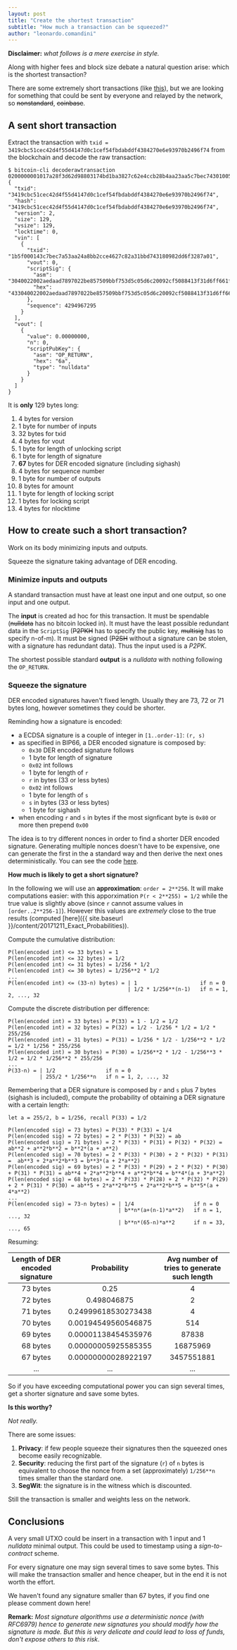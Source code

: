 ```yaml
---
layout: post
title: "Create the shortest transaction"
subtitle: "How much a transaction can be squeezed?"
author: "leonardo.comandini"
---
```



**Disclaimer:** *what follows is a mere exercise in style.*

Along with higher fees and block size debate a natural question arise: which is the shortest transaction?

There are some extremely short transactions (like [this](http://yogh.io/#tx:id:f21b099d67070a7639d384f30e9b139bab58c27e47368a2d8152f05c14e187b7)), but we are looking for something that could be sent by everyone and relayed by the network, so ~~nonstandard~~, ~~coinbase~~.

## A sent short transaction

Extract the transaction with `txid = 3419cbc51cec42d4f55d4147d0c1cef54fbdabddf4384270e6e93970b2496f74` from the blockchain and decode the raw transaction:

```
$ bitcoin-cli decoderawtransaction 0200000001017a28f3d62d98803174bd1ba3827c62e4ccb28b4aa23aa5c7bec74301005f1b0000000044433040022002aedaad7897022be857509bbf753d5c05d6c20092cf5088413f31d6ff661f0b021c57e00a637102d8223360b6797d0bb33c2dfc4504c30d0c4ced29ddb301ffffffff010000000000000000016a00000000
{
  "txid": "3419cbc51cec42d4f55d4147d0c1cef54fbdabddf4384270e6e93970b2496f74",
  "hash": "3419cbc51cec42d4f55d4147d0c1cef54fbdabddf4384270e6e93970b2496f74",
  "version": 2,
  "size": 129,
  "vsize": 129,
  "locktime": 0,
  "vin": [
    {
      "txid": "1b5f000143c7bec7a53aa24a8bb2cce4627c82a31bbd743180982dd6f3287a01",
      "vout": 0,
      "scriptSig": {
        "asm": "3040022002aedaad7897022be857509bbf753d5c05d6c20092cf5088413f31d6ff661f0b021c57e00a637102d8223360b6797d0bb33c2dfc4504c30d0c4ced29ddb3[ALL]",
        "hex": "433040022002aedaad7897022be857509bbf753d5c05d6c20092cf5088413f31d6ff661f0b021c57e00a637102d8223360b6797d0bb33c2dfc4504c30d0c4ced29ddb301"
      },
      "sequence": 4294967295
    }
  ],
  "vout": [
    {
      "value": 0.00000000,
      "n": 0,
      "scriptPubKey": {
        "asm": "OP_RETURN",
        "hex": "6a",
        "type": "nulldata"
      }
    }
  ]
}
```

It is **only** 129 bytes long:

1. 4 bytes for version
2. 1 byte for number of inputs
3. 32 bytes for txid
4. 4 bytes for vout
5. 1 byte for length of unlocking script
6. 1 byte for length of signature
7. __67__ bytes for DER encoded signature (including sighash)
8. 4 bytes for sequence number
9. 1 byte for number of outputs
10. 8 bytes for amount
11. 1 byte for length of locking script
12. 1 bytes for locking script
13. 4 bytes for nlocktime

## How to create such a short transaction?

Work on its body minimizing inputs and outputs.

Squeeze the signature taking advantage of DER encoding.

### Minimize inputs and outputs

A standard transaction must have at least one input and one output, so one input and one output.

The **input** is created ad hoc for this transaction. It must be spendable (~~nulldata~~ has no bitcoin locked in). It must have the least possible redundant data in the `ScriptSig` (~~P2PKH~~ has to specify the public key, ~~multisig~~ has to specify n-of-m). It must be signed (~~P2SH~~ without a signature can be stolen, with a signature has redundant data). Thus the input used is a *P2PK*.

The shortest possible standard **output** is a *nulldata* with nothing following the `OP_RETURN`.

### Squeeze the signature

DER encoded signatures haven't fixed length. Usually they are 73, 72 or 71 bytes long, however sometimes they could be shorter.

Reminding how a signature is encoded:

- a ECDSA signature is a couple of integer in `[1..order-1]`: `(r, s)`
- as specified in BIP66, a DER encoded signature is composed by:
	- `0x30` DER encoded signature follows
	- 1 byte for length of signature
	- `0x02` int follows
	- 1 byte for length of `r`
	- `r` in bytes (33 or less bytes)
	- `0x02` int follows
	- 1 byte for length of `s`
	- `s` in bytes (33 or less bytes)
	- 1 byte for sighash
- when encoding `r` and `s` in bytes if the most signficant byte is `0x80` or more then prepend `0x00`

The idea is to try different nonces in order to find a shorter DER encoded signature.
Generating multiple nonces doesn't have to be expensive, one can generate the first in the a standard way and then derive the next ones deterministically. You can see the code [here](https://github.com/RCasatta/small-signatures).

**How much is likely to get a short signature?**

In the following we will use an **approximation**: `order = 2**256`. It will make computations easier: with this apporximation `P(r < 2**255) = 1/2` while the true value is slightly above (since `r` cannot assume values in `[order..2**256-1]`).
However this values are *extremely* close to the true results (computed [here]({{ site.baseurl }}/content/20171211_Exact_Probabilities)).

Compute the cumulative distribution:
```
P(len(encoded int) <= 33 bytes) = 1
P(len(encoded int) <= 32 bytes) = 1/2
P(len(encoded int) <= 31 bytes) = 1/256 * 1/2
P(len(encoded int) <= 30 bytes) = 1/256**2 * 1/2
...
P(len(encoded int) <= (33-n) bytes) = | 1                    if n = 0
                                      | 1/2 * 1/256**(n-1)   if n = 1, 2, ..., 32
```

Compute the discrete distribution per difference:
```
P(len(encoded int) = 33 bytes) = P(33) = 1 - 1/2 = 1/2
P(len(encoded int) = 32 bytes) = P(32) = 1/2 - 1/256 * 1/2 = 1/2 * 255/256
P(len(encoded int) = 31 bytes) = P(31) = 1/256 * 1/2 - 1/256**2 * 1/2 = 1/2 * 1/256 * 255/256
P(len(encoded int) = 30 bytes) = P(30) = 1/256**2 * 1/2 - 1/256**3 * 1/2 = 1/2 * 1/256**2 * 255/256
...
P(33-n) = | 1/2                if n = 0
          | 255/2 * 1/256**n   if n = 1, 2, ..., 32
```

Remembering that a DER signature is composed by `r` and `s` plus 7 bytes (sighash is included), compute the probability of obtaining a DER signature with a certain length:
```
let a = 255/2, b = 1/256, recall P(33) = 1/2

P(len(encoded sig) = 73 bytes) = P(33) * P(33) = 1/4
P(len(encoded sig) = 72 bytes) = 2 * P(33) * P(32) = ab
P(len(encoded sig) = 71 bytes) = 2 * P(33) * P(31) + P(32) * P(32) = ab**2 + a**2*b**2 = b**2*(a + a**2)
P(len(encoded sig) = 70 bytes) = 2 * P(33) * P(30) + 2 * P(32) * P(31) =  ab**3 + 2*a**2*b**3 = b**3*(a + 2*a**2)
P(len(encoded sig) = 69 bytes) = 2 * P(33) * P(29) + 2 * P(32) * P(30) + P(31) * P(31) = ab**4 + 2*a**2*b**4 + a**2*b**4 = b**4*(a + 3*a**2)
P(len(encoded sig) = 68 bytes) = 2 * P(33) * P(28) + 2 * P(32) * P(29) + 2 * P(31) * P(30) = ab**5 + 2*a**2*b**5 + 2*a**2*b**5 = b**5*(a + 4*a**2)
...
P(len(encoded sig) = 73-n bytes) = | 1/4                   if n = 0
                                   | b**n*(a+(n-1)*a**2)   if n = 1,  ..., 32
                                   | b**n*(65-n)*a**2      if n = 33, ..., 65
```

Resuming:

| Length of DER encoded signature | Probability | Avg number of tries to generate such length |
| :---: | :---: | :---: |
| 73 bytes | 0.25 | 4 |
| 72 bytes | 0.498046875 | 2 |
| 71 bytes | 0.24999618530273438 | 4 |
| 70 bytes | 0.00194549560546875 | 514 |
| 69 bytes | 0.00001138454535976 | 87838 |
| 68 bytes | 0.00000005925585355 | 16875969 |
| 67 bytes | 0.00000000028922197 | 3457551881 |
| ... | ... | ... |

So if you have exceeding computational power you can sign several times, get a shorter signature and save some bytes.

**Is this worthy?**

*Not really.*

There are some issues:

1. **Privacy**: if few people squeeze their signatures then the squeezed ones become easily recognizable.
2. **Security**: reducing the first part of the signature (`r`) of `n` bytes is equivalent to choose the nonce from a set (approximately) `1/256**n` times smaller than the stardard one.
3. **SegWit**: the signature is in the witness which is discounted.

Still the transaction is smaller and weights less on the network.

## Conclusions

A very small UTXO could be insert in a transaction with 1 input and 1 *nulldata* minimal output. This could be used to timestamp using a *sign-to-contract* scheme.

For every signature one may sign several times to save some bytes. This will make the transaction smaller and hence cheaper, but in the end it is not worth the effort.

We haven't found any signature smaller than 67 bytes, if you find one please comment down here!

**Remark:** *Most signature algorithms use a deterministic nonce (with RFC6979) hence to generate new signatures you should modify how the signature is made. But this is very delicate and could lead to loss of funds, don't expose others to this risk*.
